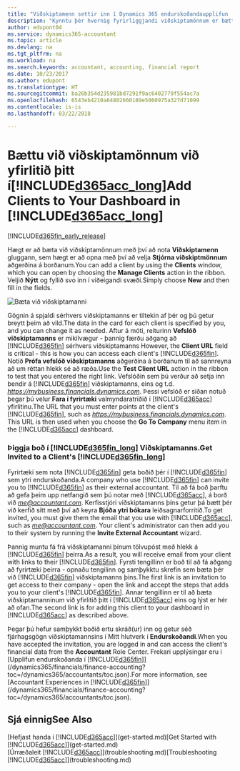 ```yaml
---
title: "Viðskiptamenn settir inn í Dynamics 365 endurskoðandaupplifun | Microsoft Docs"
description: "Kynntu þér hvernig fyrirliggjandi viðskiptamönnum er bætt við Accountant Hub for Dynamics 365."
author: edupont04
ms.service: dynamics365-accountant
ms.topic: article
ms.devlang: na
ms.tgt_pltfrm: na
ms.workload: na
ms.search.keywords: accountant, accounting, financial report
ms.date: 10/23/2017
ms.author: edupont
ms.translationtype: HT
ms.sourcegitcommit: ba26b354d235981bd7291f9ac6402779f554ac7a
ms.openlocfilehash: 6543eb4210a64802660189e5060975a327d71099
ms.contentlocale: is-is
ms.lasthandoff: 03/22/2018

---
```

# <a name="add-clients-to-your-dashboard-in-included365acclongincludesd365acclongmdmd"></a><span data-ttu-id="1d4ee-103">Bættu við viðskiptamönnum við yfirlitið þitt í[!INCLUDE[d365acc_long](includes/d365acc_long_md.md)]</span><span class="sxs-lookup"><span data-stu-id="1d4ee-103">Add Clients to Your Dashboard in [!INCLUDE[d365acc_long](includes/d365acc_long_md.md)]</span></span>
[!INCLUDE[d365fin_early_release](includes/d365fin_early_release.md.md)]

<span data-ttu-id="1d4ee-104">Hægt er að bæta við viðskiptamönnum með því að nota **Viðskiptamenn** gluggann, sem hægt er að opna með því að velja **Stjórna viðskiptmönnum** aðgerðina á borðanum.</span><span class="sxs-lookup"><span data-stu-id="1d4ee-104">You can add a client by using the **Clients** window, which you can open by choosing the **Manage Clients** action in the ribbon.</span></span> <span data-ttu-id="1d4ee-105">Veljið **Nýtt** og fyllið svo inn í viðeigandi svæði.</span><span class="sxs-lookup"><span data-stu-id="1d4ee-105">Simply choose **New** and then fill in the fields.</span></span>  

![Bæta við viðskiptamanni](./media/accountant-add-client/manage-client.png)

<span data-ttu-id="1d4ee-107">Gögnin á spjaldi sérhvers viðskiptamanns er tiltekin af þér og þú getur breytt þeim að vild.</span><span class="sxs-lookup"><span data-stu-id="1d4ee-107">The data in the card for each client is specified by you, and you can change it as needed.</span></span> <span data-ttu-id="1d4ee-108">Aftur á móti, reiturinn **Vefslóð viðskiptamanns** er mikilvægur - þannig færðu aðgang að [!INCLUDE[d365fin](includes/d365fin_md.md)] sérhvers viðskiptamanns </span><span class="sxs-lookup"><span data-stu-id="1d4ee-108">However, the **Client URL** field is critical - this is how you can access each client's [!INCLUDE[d365fin](includes/d365fin_md.md)].</span></span> <span data-ttu-id="1d4ee-109">Notið **Prófa vefslóð viðskiptamanns** aðgerðina á borðanum til að sannreyna að um réttan hlekk sé að ræða.</span><span class="sxs-lookup"><span data-stu-id="1d4ee-109">Use the **Test Client URL** action in the ribbon to test that you entered the right link.</span></span> <span data-ttu-id="1d4ee-110">Vefslóðin sem þú verður að setja inn bendir á [!INCLUDE[d365fin](includes/d365fin_md.md)] viðskiptamanns, eins og t.d. *https://mybusiness.financials.dynamics.com*. Þessi vefslóð er síðan notuð þegar þú velur **Fara í fyrirtæki** valmyndaratriðið í [!INCLUDE[d365acc](includes/d365acc_md.md)] yfirlitinu.</span><span class="sxs-lookup"><span data-stu-id="1d4ee-110">The URL that you must enter points at the client's [!INCLUDE[d365fin](includes/d365fin_md.md)], such as *https://mybusiness.financials.dynamics.com*. This URL is then used when you choose the **Go To Company** menu item in the [!INCLUDE[d365acc](includes/d365acc_md.md)] dashboard.</span></span>  

### <a name="get-invited-to-a-clients-included365finlongincludesd365finlongmdmd"></a><span data-ttu-id="1d4ee-111">Þiggja boð í [!INCLUDE[d365fin_long](includes/d365fin_long_md.md)] Viðskiptamanns.</span><span class="sxs-lookup"><span data-stu-id="1d4ee-111">Get Invited to a Client's [!INCLUDE[d365fin_long](includes/d365fin_long_md.md)]</span></span>
<span data-ttu-id="1d4ee-112">Fyrirtæki sem nota [!INCLUDE[d365fin](includes/d365fin_md.md)] geta boðið þér í [!INCLUDE[d365fin](includes/d365fin_md.md)] sem ytri endurskoðanda.</span><span class="sxs-lookup"><span data-stu-id="1d4ee-112">A company who use [!INCLUDE[d365fin](includes/d365fin_md.md)] can invite you to [!INCLUDE[d365fin](includes/d365fin_md.md)] as their external accountant.</span></span> <span data-ttu-id="1d4ee-113">Til að fá boð þarftu að gefa þeim upp netfangið sem þú notar með [!INCLUDE[d365acc](includes/d365acc_md.md)], á borð við *me@accountant.com*. Kerfisstjóri viðskiptamanns þíns getur þá bætt þér við kerfið sitt með því að keyra **Bjóða ytri bókara** leiðsagnarforritið.</span><span class="sxs-lookup"><span data-stu-id="1d4ee-113">To get invited, you must give them the email that you use with [!INCLUDE[d365acc](includes/d365acc_md.md)], such as *me@accountant.com*. Your client's administrator can then add you to their system by running the **Invite External Accountant** wizard.</span></span>  

<span data-ttu-id="1d4ee-114">Þannig muntu fá frá viðskiptamanni þínum tölvupóst með hlekk á [!INCLUDE[d365fin](includes/d365fin_md.md)] þeirra.</span><span class="sxs-lookup"><span data-stu-id="1d4ee-114">As a result, you will receive email from your client with links to their [!INCLUDE[d365fin](includes/d365fin_md.md)].</span></span> <span data-ttu-id="1d4ee-115">Fyrsti tengillinn er boð til að fá aðgang að fyrirtæki þeirra - opnaðu tengilinn og samþykktu skrefin sem bæta þér við [!INCLUDE[d365fin](includes/d365fin_md.md)] viðskiptamanns þíns.</span><span class="sxs-lookup"><span data-stu-id="1d4ee-115">The first link is an invitation to get access to their company - open the link and accept the steps that adds you to your client's [!INCLUDE[d365fin](includes/d365fin_md.md)].</span></span> <span data-ttu-id="1d4ee-116">Annar tengillinn er til að bæta viðskiptamanninum við yfirlitið þitt í [!INCLUDE[d365acc](includes/d365acc_md.md)] eins og lýst er hér að ofan.</span><span class="sxs-lookup"><span data-stu-id="1d4ee-116">The second link is for adding this client to your dashboard in [!INCLUDE[d365acc](includes/d365acc_md.md)] as described above.</span></span>  

<span data-ttu-id="1d4ee-117">Þegar þú hefur samþykkt boðið ertu skráð(ur) inn og getur séð fjárhagsgögn viðskiptamannsins í Mitt hlutverk í **Endurskoðandi**.</span><span class="sxs-lookup"><span data-stu-id="1d4ee-117">When you have accepted the invitation, you are logged in and can access the client's financial data from the **Accountant** Role Center.</span></span> <span data-ttu-id="1d4ee-118">Frekari upplýsingar eru í [Upplifun endurskoðanda í [!INCLUDE[d365fin](includes/d365fin_md.md)]](/dynamics365/financials/finance-accounting?toc=/dynamics365/accountants/toc.json).</span><span class="sxs-lookup"><span data-stu-id="1d4ee-118">For more information, see [Accountant Experiences in [!INCLUDE[d365fin](includes/d365fin_md.md)]](/dynamics365/financials/finance-accounting?toc=/dynamics365/accountants/toc.json).</span></span>  

## <a name="see-also"></a><span data-ttu-id="1d4ee-119">Sjá einnig</span><span class="sxs-lookup"><span data-stu-id="1d4ee-119">See Also</span></span>
<span data-ttu-id="1d4ee-120">[Hefjast handa í [!INCLUDE[d365acc](includes/d365acc_md.md)]](get-started.md)</span><span class="sxs-lookup"><span data-stu-id="1d4ee-120">[Get Started with [!INCLUDE[d365acc](includes/d365acc_md.md)]](get-started.md)</span></span>  
<span data-ttu-id="1d4ee-121">[Úrræðaleit [!INCLUDE[d365acc](includes/d365acc_md.md)]](troubleshooting.md)</span><span class="sxs-lookup"><span data-stu-id="1d4ee-121">[Troubleshooting [!INCLUDE[d365acc](includes/d365acc_md.md)]](troubleshooting.md)</span></span>  

